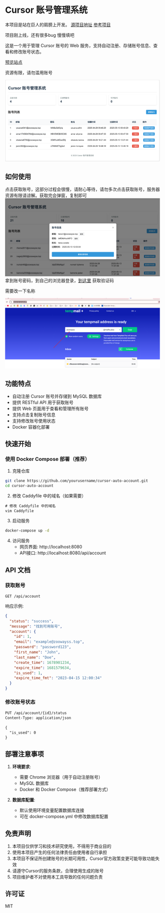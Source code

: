 # Cursor 账号管理系统

本项目是站在巨人的肩膀上开发。 [源项目地址](https://github.com/chengazhen/cursor-auto-free) [参考项目](https://github.com/yeongpin/cursor-free-vip)

项目刚上线，还有很多bug 慢慢填吧

这是一个用于管理 Cursor 账号的 Web 服务，支持自动注册、存储账号信息、查看和修改账号状态。

[预览站点](https://cursor-account.zoowayss.top)

资源有限，请勿滥用账号

![img.png](./.assets/image.png)

## 如何使用

点击获取账号，这部分过程会很慢，请耐心等待，请勿多次点击获取账号，服务器资源有限请谅解。获取完会弹窗，复制即可
![img.png](./.assets/image-1745820621145.png)
拿到账号密码，到自己的浏览器登录，[到这里](https://tempmail.plus/en/#!) 获取验证码

需要改一下名称

![image-20250428115252533](./.assets/image-20250428115252533.png)

## 功能特点

- 自动注册 Cursor 账号并存储到 MySQL 数据库
- 提供 RESTful API 用于获取账号
- 提供 Web 页面用于查看和管理所有账号
- 支持点击复制账号信息
- 支持修改账号使用状态
- Docker 容器化部署

## 快速开始

### 使用 Docker Compose 部署（推荐）

1. 克隆仓库
```bash
git clone https://github.com/yourusername/cursor-auto-account.git
cd cursor-auto-account
```

2. 修改 Caddyfile 中的域名（如果需要）
```
# 修改 Caddyfile 中的域名
vim Caddyfile
```

3. 启动服务
```bash
docker-compose up -d
```

4. 访问服务
   - 网页界面: http://localhost:8080
   - API接口: http://localhost:8080/api/account

## API 文档

### 获取账号

```
GET /api/account
```

响应示例:
```json
{
  "status": "success",
  "message": "找到可用账号",
  "account": {
    "id": 1,
    "email": "example@zoowayss.top",
    "password": "password123",
    "first_name": "John",
    "last_name": "Doe",
    "create_time": 1678901234,
    "expire_time": 1681579634,
    "is_used": 1,
    "expire_time_fmt": "2023-04-15 12:00:34"
  }
}
```

### 修改账号状态

```
PUT /api/account/{id}/status
Content-Type: application/json

{
  "is_used": 0
}
```

## 部署注意事项

1. **环境要求**:
   - 需要 Chrome 浏览器（用于自动注册账号）
   - MySQL 数据库
   - Docker 和 Docker Compose（推荐部署方式）

2. **数据库配置**:
   - 默认使用环境变量配置数据库连接
   - 可在 docker-compose.yml 中修改数据库配置

## 免责声明

1. 本项目仅供学习和技术研究使用，不得用于商业目的
2. 使用本项目产生的任何法律责任由使用者自行承担
3. 本项目不保证所创建账号的长期可用性，Cursor官方政策变更可能导致功能失效
4. 请遵守Cursor的服务条款，合理使用生成的账号
5. 项目维护者不对使用本工具导致的任何问题负责

## 许可证

MIT 